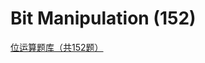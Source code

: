 # Bit Manipulation (152)



<a href="https://leetcode-cn.com/tag/bit-manipulation/problemset/" target="_blank">位运算题库（共152题）</a>